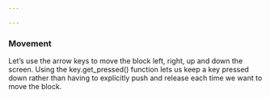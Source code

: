 ```yaml
---

---
```


### Movement

Let’s use the arrow keys to move the block left, right, up and down the screen. Using
the key.get_pressed() function lets us keep a key pressed down rather than having to
explicitly push and release each time we want to move the block.
